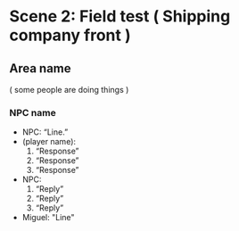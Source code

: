 Scene 2: Field test ( Shipping company front )
=====

## Area name
( some people are doing things )

### NPC name
- NPC: “Line.”
- (player name):
  1. “Response”
  2. “Response”
  3. “Response”
- NPC:
  1. “Reply”
  2. “Reply”
  3. “Reply”
- Miguel: "Line"
